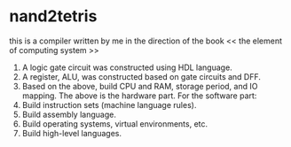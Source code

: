 # nand2tetris
this is  a compiler written by me in the direction of the book << the element of computing system >>

1. A logic gate circuit was constructed using HDL language.
2. A register, ALU, was constructed based on gate circuits and DFF.
3. Based on the above, build CPU and RAM, storage period, and IO mapping.
The above is the hardware part. For the software part:
1. Build instruction sets (machine language rules).
2. Build assembly language.
4. Build operating systems, virtual environments, etc.
3. Build high-level languages.
